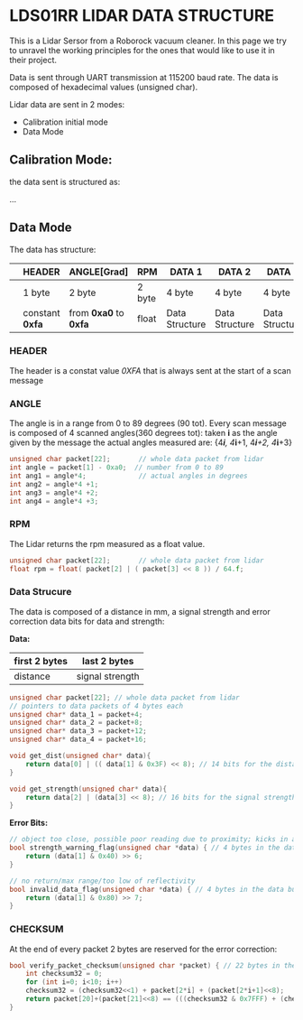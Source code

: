 # LDS01RR LIDAR DATA STRUCTURE

This is a Lidar Sersor from a Roborock vacuum cleaner. In this page we try to unravel the working principles for the ones that would like to use it in their project.

Data is sent through UART transmission at 115200 baud rate.
The data is composed of hexadecimal values (unsigned char).

Lidar data are sent in 2 modes:
* Calibration initial mode
* Data Mode

## Calibration Mode:

the data sent is structured as:

...

## Data Mode

The data has structure:

|   | **HEADER**    | **ANGLE[Grad]**   | **RPM** | **DATA 1**     | **DATA 2**     | **DATA 2**     | **DATA 4**     | **CHECKSUM** |   |
|---|---------------|-------------------|---------|----------------|----------------|----------------|----------------|--------------|---|
|   | 1 byte        | 2 byte            | 2 byte  | 4 byte         | 4 byte         | 4 byte         | 4 byte         | 2 byte       |   |
|   | constant **0xfa** | from **0xa0** to **0xfa** | float   | Data Structure | Data Structure | Data Structure | Data Structure | int          |   |

### HEADER

The header is a constat value *0XFA* that is always sent at the start of a scan message

### ANGLE

The angle is in a range from 0 to 89 degrees (90 tot). Every scan message is composed of 4 scanned angles(360 degrees tot): 
taken **i** as the angle given by the message the actual angles measured are: {4***i**, 4***i**+1, 4***i**+2, 4***i**+3}

```c++
unsigned char packet[22];       // whole data packet from lidar
int angle = packet[1] - 0xa0;  // number from 0 to 89
int ang1 = angle*4;             // actual angles in degrees
int ang2 = angle*4 +1;
int ang3 = angle*4 +2;
int ang4 = angle*4 +3;
```

### RPM

The Lidar returns the rpm measured as a float value.

```c++
unsigned char packet[22];       // whole data packet from lidar
float rpm = float( packet[2] | ( packet[3] << 8 )) / 64.f;
```


### Data Strucure

The data is composed of a distance in mm, a signal strength and error correction data bits for data and strength:

**Data:**

| first 2 bytes | last 2 bytes |
| -- | -- |
| distance | signal strength |

```c++
unsigned char packet[22]; // whole data packet from lidar
// pointers to data packets of 4 bytes each
unsigned char* data_1 = packet+4;
unsigned char* data_2 = packet+8;
unsigned char* data_3 = packet+12;
unsigned char* data_4 = packet+16;

void get_dist(unsigned char* data){
    return data[0] | (( data[1] & 0x3F) << 8); // 14 bits for the distance
}

void get_strength(unsigned char* data){
    return data[2] | (data[3] << 8); // 16 bits for the signal strength
}
```

**Error Bits:**

```c++
// object too close, possible poor reading due to proximity; kicks in at < 0.6m
bool strength_warning_flag(unsigned char *data) { // 4 bytes in the data buffer
    return (data[1] & 0x40) >> 6;
}

// no return/max range/too low of reflectivity
bool invalid_data_flag(unsigned char *data) { // 4 bytes in the data buffer
    return (data[1] & 0x80) >> 7;
}
```

### CHECKSUM

At the end of every packet 2 bytes are reserved for the error correction:

```c++
bool verify_packet_checksum(unsigned char *packet) { // 22 bytes in the packet
    int checksum32 = 0;
    for (int i=0; i<10; i++)
    checksum32 = (checksum32<<1) + packet[2*i] + (packet[2*i+1]<<8);
    return packet[20]+(packet[21]<<8) == (((checksum32 & 0x7FFF) + (checksum32 >> 15)) & 0x7FFF);
}
```